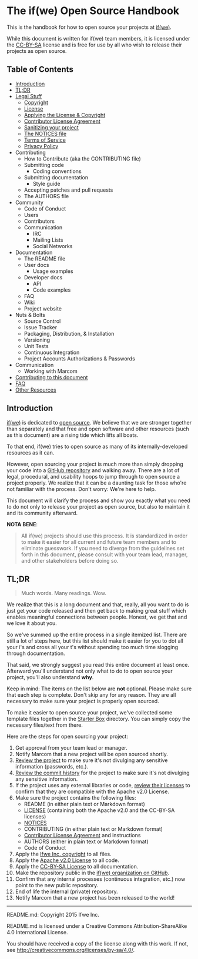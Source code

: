 # The if(we) Open Source Handbook

This is the handbook for how to open source your projects at [if(we)](www.ifwe.co).

While this document is written for if(we) team members, it is licensed under the [CC-BY-SA](http://creativecommons.org/licenses/by-sa/4.0) license and is free for use by all who wish to release their projects as open source.

## Table of Contents

* [Introduction](#introduction)
* [TL;DR](#tldr)
* [Legal Stuff](./Legal.md)
   * [Copyright](./Legal.md#copyright)
   * [License](./Legal.md#license)
   * [Applying the License & Copyright](./Legal.md#applying-the-licenses--copyright-to-your-project)
   * [Contributor License Agreement](./Legal.md#contributor-license-agreement)
   * [Sanitizing your project](./Legal.md#sanititizing-your-project)
   * [The NOTICES file](./Legal.md#the-notices-file)
   * [Terms of Service](./Legal.md#terms-of-service)
   * [Privacy Policy](./Legal.md#privacy-policy)
* Contributing
   * How to Contribute (aka the CONTRIBUTING file)
   * Submitting code
      * Coding conventions
   * Submitting documentation
      * Style guide
   * Accepting patches and pull requests
   * The AUTHORS file
* Community
   * Code of Conduct
   * Users
   * Contributors
   * Communication
     * IRC
     * Mailing Lists
     * Social Networks
* Documentation
   * The README file
   * User docs
      * Usage examples
   * Developer docs
      * API
      * Code examples
   * FAQ
   * Wiki
   * Project website
* Nuts & Bolts
   * Source Control
   * Issue Tracker
   * Packaging, Distribution, & Installation
   * Versioning
   * Unit Tests
   * Continuous Integration
   * Project Accounts Authorizations & Passwords
* Communication
   * Working with Marcom
* [Contributing to this document](./CONTRIBUTING.md)
* [FAQ](./FAQ.md)
* [Other Resources](./Resources.md)

## Introduction

[if(we)](www.ifwe.co) is dedicated to [open
source](http://opensource.org/osd). We believe that we are stronger together than separately and that free and open software and other resources (such as this document) are a rising tide which lifts all boats.

To that end, if(we) tries to open source as many of its internally-developed resources as it can.

However, open sourcing your project is much more than simply dropping your code into a [GitHub repository](http://github.com/ifwe) and walking away. There are a lot of legal, procedural, and usability hoops to jump through to open source a project properly. We realize that it can be a daunting task for those who're not familiar with the process. Don't worry: We're here to help.

This document will clarify the process and show you exactly what you need to do not only to release your project as open source, but also to maintain it and its community afterward.

**NOTA BENE**:

> All if(we) projects should use this process. It is standardized in order to make it easier for all current and future team members and to eliminate guesswork. If you need to diverge from the guidelines set forth in this document, please consult with your team lead, manager, and other stakeholders before doing so.

## TL;DR

> Much words. Many readings. Wow.

We realize that this is a long document and that, really, all you want to do is just get your code released and then get back to making great stuff which enables meaningful connections between people. Honest, we get that and we love it about you.

So we've summed up the entire process in a single itemized list. There are still a lot of steps here, but this list should make it easier for you to dot all your i's and cross all your t's without spending too much time slogging through documentation.

That said, we strongly suggest you read this entire document at least once. Afterward you'll understand not only what to do to open source your project, you'll also understand **why**.

Keep in mind: The items on the list below are **not** optional. Please make sure that each step is complete. Don't skip any for any reason. They are all necessary to make sure your project is properly open sourced.

To make it easier to open source your project, we've collected some template files together in the [Starter Box](./starter_box) directory. You can simply copy the necessary files/text from there.

Here are the steps for open sourcing your project:

1. Get approval from your team lead or manager.
1. Notify Marcom that a new project will be open sourced shortly.
1. [Review the project](./Legal.md#cleaning-up) to make sure it's not divulging any sensitive information (passwords, etc.).
1. [Review the commit history](./Legal.md#cleaning-up) for the project to make sure it's not divulging any sensitive information.
1. If the project uses any external libraries or code, [review their licenses](./Legal.md#complying-with-others-copyright-and-licensing) to confirm that they are compatible with the Apache v2.0 License.
1. Make sure the project contains the following files:
    * README (in either plain text or Markdown format)
    * [LICENSE](./Legal.md#license) (containing both the Apache v2.0 and the CC-BY-SA licenses)
    * [NOTICES](./Legal.md#the-notices-file)
    * CONTRIBUTING (in either plain text or Markdown format)
    * [Contributor License Agreement](./Legal.md#contributor-license-agreement) and instructions
    * AUTHORS (either in plain text or Markdown format)
    * Code of Conduct
1. Apply the [Ifwe Inc. copyright](./Legal.md#applying-the-licenses--copyright-to-your-project) to all files.
1. Apply the [Apache v2.0 License](./Legal.md#applying-the-licenses--copyright-to-your-project) to all code.
1. Apply the [CC-BY-SA License](./Legal.md#applying-the-licenses--copyright-to-your-project) to all documentation.
1. Make the repository public in the [if(we) organization on GitHub](https://github.com/ifwe).
1. Confirm that any internal processes (continuous integration, etc.) now point to the new public repository.
1. End of life the internal (private) repository.
1. Notify Marcom that a new project has been released to the world!

-----

README.md: Copyright 2015 Ifwe Inc. 

README.md is licensed under a Creative Commons Attribution-ShareAlike 4.0 International License.

You should have received a copy of the license along with this work. If not, see <http://creativecommons.org/licenses/by-sa/4.0/>.
